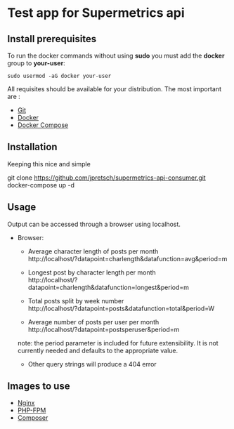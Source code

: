 # Test app for Supermetrics api

## Install prerequisites

To run the docker commands without using **sudo** you must add the **docker** group to **your-user**:

```
sudo usermod -aG docker your-user
```

All requisites should be available for your distribution. The most important are :

* [Git](https://git-scm.com/downloads)
* [Docker](https://docs.docker.com/engine/installation/)
* [Docker Compose](https://docs.docker.com/compose/install/)

## Installation

Keeping this nice and simple

git clone https://github.com/jpretsch/supermetrics-api-consumer.git    
docker-compose up -d

## Usage 

Output can be accessed through a browser using localhost.

* Browser:
    * Average character length of posts per month  
    http://localhost/?datapoint=charlength&datafunction=avg&period=m
    
    * Longest post by character length per month  
    http://localhost/?datapoint=charlength&datafunction=longest&period=m

    * Total posts split by week number   
    http://localhost/?datapoint=posts&datafunction=total&period=W

    * Average number of posts per user per month  
    http://localhost/?datapoint=postsperuser&period=m

    note: the period parameter is included for future extensibility. It is not currently needed and defaults to the appropriate value.

    * Other query strings will produce a 404 error
## Images to use

* [Nginx](https://hub.docker.com/_/nginx/)
* [PHP-FPM](https://hub.docker.com/r/nanoninja/php-fpm/)
* [Composer](https://hub.docker.com/_/composer/)



